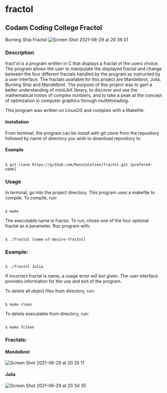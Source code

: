 # fractol

## Codam Coding College Fractol

Burning Ship Fractol
![Screen Shot 2021-06-29 at 20 36 01](https://user-images.githubusercontent.com/28932387/123850970-efc56400-d91a-11eb-926f-9023c6619a40.png)


### Description
fract'ol is a program written in C that displays a fractal of the users choice. The program allows the user to manipulate the displayed fractal and change between the four different fractals handled by the program as instructed by a user interface. The fractals available for this project are Mandelbrot, Julia, Burning Ship and Mandelbrot.
The purpose of this project was to gain a better understanding of miniLibX library, to discover and use the mathematical notion of complex numbers, and to take a peak at the concept of optimzation in computer graphics through multithreading.

This program was written on LinuxOS and complies with a Makefile.

#### Installation
From terminal, the program can be install with git clone from the repository followed by name of directory you wish to download repository to.

#### Example

<code>
$ git clone https://github.com/RoosCocolien/fractol.git [prefered-name]
</code>

### Usage
In terminal, go into the project directory. This program uses a makefile to compile. To compile, run:

<code>
$ make
</code>

The executable name is fractol. To run, chose one of the four optional fractal as a parameter. Run program with:

<code>
$ ./fractol [name-of-desire-fractol]
</code>

### Example:

<code>
$ ./fractol Julia
</code>

If incorrect fractal is name, a usage error will but given. The user interface provides information for the use and exit of the program.

To delete all object files from directory, run:

<code>
$ make clean
</code>

To delete executable from directory, run:

<code>
$ make fclean
</code>

### Fractals:

#### Mandelbrot
![Screen Shot 2021-06-29 at 20 35 11](https://user-images.githubusercontent.com/28932387/123851008-fd7ae980-d91a-11eb-8970-501be4a2df57.png)

#### Julia
![Screen Shot 2021-06-29 at 20 34 35](https://user-images.githubusercontent.com/28932387/123851034-08357e80-d91b-11eb-8d2d-eb10bedad39f.png)


